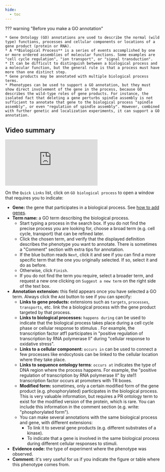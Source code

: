 ```yaml
---
hide:
  - toc
---
```


??? warning "Before you make a GO annotation"

    * Gene Ontology (GO) annotations are used to describe the normal (wild type) functions, processes and cellular components or locations of a gene product (protein or RNA).
    * A **Biological Process** is a series of events accomplished by one or more ordered assemblies of molecular functions. Some examples are "cell cycle regulation", "ion transport", or "signal transduction".
    * It can be difficult to distinguish between a biological process and a molecular function, but the general rule is that a process must have more than one distinct step.
    * Gene products may be annotated with multiple biological process terms.
    * Phenotypes can be used to support a GO annotation, but they must show direct involvement of the gene in the process, because GO describes the wild-type roles of gene products. For instance, the isolated fact that deleting a gene perturbs spindle assembly is not sufficient to annotate that gene to the biological process "spindle assembly", or even "regulation of spindle assembly". However, combined with further genetic and localization experiments, it can support a GO annotation.

## Video summary

<div class="video-sizer">
    <div class="video-wrapper">
    <iframe src="https://www.youtube.com/embed/KY7ev8IEG00" frameborder="0" allowfullscreen></iframe>
    </div>
</div>

On the `Quick Links` list, click on `GO biological process` to open a window that requires you to indicate:

* **Gene:** the gene that participates in a biological process. See [how to add genes](./genotype_management.md#adding-genes-info).
* **Term name:** a GO term describing the biological process.
    * Start typing a process in the search box. If you do not find the precise process you are looking for, choose a broad term (e.g. cell cycle, transport) that can be refined later.
    * Click the chosen term, and verify that the displayed definition describes the phenotype you want to annotate. There is sometimes a "Comment" section with extra tips for annotation.
    * If the blue button reads `Next`, click it and see if you can find a more specific term that the one you originally selected. If so, select it and do as before.
    * Otherwise, click `Finish`.
    * If you do not find the term you require, select a broader term, and request a new one clicking on `Suggest a new term` on the right side of the text box.
* **Annotation extension:** this field appears once you have selected a GO term. Always click the `Add` button to see if you can specify:
    * **Links to gene products:** extensions such as `targets`, `processes`, `transports`, etc. link the a biological process with the gene product targeted by that process.
    * **Links to biological processes:** `happens during` can be used to indicate that the biological process takes place during a cell cycle phase or cellular response to stimulus . For example, the transcription factor atf1 participates in "positive regulation of transcription by RNA polymerase II" during "cellular response to oxidative stress".
    * **Links to a cellular component:** `occurs in` can be used to connect a few processes like endocytosis can be linked to the cellular location where they take place.
    * **Links to sequence ontology terms**: `occurs at` indicates the type of DNA region where the process happens. For example, the "positive regulation of transcription by RNA polymerase II" by ste11 transcription factor occurs at promoters with TR boxes.
    * **Modified form:** sometimes, only a certain modified form of the gene product (e.g. phosphorylated) participates in the biological process. This is very valuable information, but requires a PR ontology term to exist for the modified version of the protein, which is rare. You can include this information in the comment section (e.g. write: "phosphorylated form").
    * You can make several annotations with the same biological process and gene, with different extensions:
        * To link it to several gene products (e.g. different substrates of a kinase).
        * To indicate that a gene is involved in the same biological process during different cellular responses to stimuli.
* **Evidence code:** the type of experiment where the phenotype was observed.
* **Comment:** it's very useful for us if you indicate the figure or table where this phenotype comes from.
